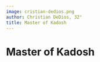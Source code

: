 ```yaml
---
image: cristian-dedios.png
author: Christian DeDios, 32°
title: Master of Kadosh
---
```


# Master of Kadosh
